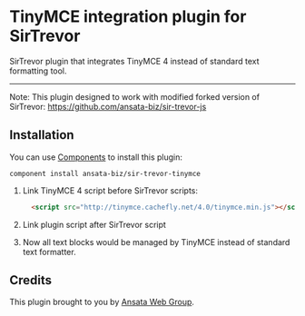TinyMCE integration plugin for SirTrevor
========================================

SirTrevor plugin that integrates TinyMCE 4 instead of standard text formatting tool.

----------------------------------------
Note: This plugin designed to work with modified forked version of SirTrevor: https://github.com/ansata-biz/sir-trevor-js


Installation
------------

You can use [Components](https://github.com/component/component) to install this plugin:

~~~ shell
component install ansata-biz/sir-trevor-tinymce
~~~

1. Link TinyMCE 4 script before SirTrevor scripts:

    ~~~html
      <script src="http://tinymce.cachefly.net/4.0/tinymce.min.js"></script>
    ~~~

2. Link plugin script after SirTrevor script
    
3. Now all text blocks would be managed by TinyMCE instead of standard text formatter.


Credits
-------

This plugin brought to you by [Ansata Web Group](http://ansata.biz/).
